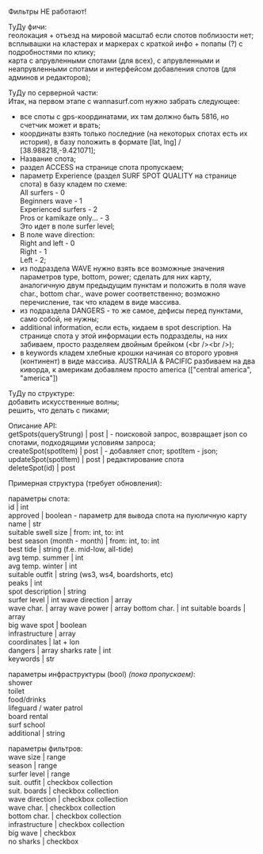 Фильтры НЕ работают!  

ТуДу фичи:  
геолокация + отъезд на мировой масштаб если спотов поблизости нет;  
всплывашки на кластерах и маркерах с краткой инфо + попапы (?) с подробностями по клику;  
карта с апрувленными спотами (для всех), с апрувленными и неапрувленными спотами и интерфейсом добавления спотов (для админов и редакторов);  
  
ТуДу по серверной части:  
Итак, на первом этапе с wannasurf.com нужно забрать следующее:  
* все споты с gps-координатами, их там должно быть 5816, но счетчик может и врать;
* координаты взять только последние (на некоторых спотах есть их история), в базу положить в формате \[lat, lng\] / \[38.988218,-9.421071\];
* Название спота;
* раздел ACCESS на странице спота пропускаем;
* параметр Experience (раздел SURF SPOT QUALITY на странице спота) в базу кладем по схеме:  
All surfers - 0  
Beginners wave - 1  
Experienced surfers - 2  
Pros or kamikaze only... - 3  
Это идет в поле surfer level;  
* В поле wave direction:  
Right and left - 0  
Right - 1  
Left - 2;
* из подраздела WAVE нужно взять все возможные значения параметров type, bottom, power; сделать для них карту, аналогичную двум предыдущим пунктам и положить в поля wave char., bottom char., wave power соответственно; возможно перечисление, так что кладем в виде массива.
* из подраздела DANGERS - то же самое, дефисы перед пунктами, само собой, не нужны;
* additional information, если есть, кидаем в spot description. На странице спота у этой информации есть подразделы, на них забиваем, просто разделяем двойным брейком (\<br \/\>\<br \/\>);
* в keywords кладем хлебные крошки начиная со второго уровня (континент) в виде массива. AUSTRALIA & PACIFIC разбиваем на два киворда, к америкам добавляем просто america (\["central america", "america"\])

ТуДу по структуре:  
добавить искусственные волны;  
решить, что делать с пиками;  

Описание API:  
getSpots(queryStrung) | post | - поисковой запрос, возвращает json со спотами, подходящими условиям запроса;  
createSpot(spotItem) | post | - добавляет спот; spotItem - json;  
updateSpot(spotItem) | post | редактирование спота  
deleteSpot(id) | post  


Примерная структура (требует обновления):  

параметры спота:  
id | int  
approved | boolean - параметр для вывода спота на пуюличную карту  
name | str  
suitable swell size | from: int, to: int  
best season (month - month) | from: int, to: int  
best tide | string (f.e. mid-low, all-tide)  
avg temp. summer | int  
avg temp. winter | int  
suitable outfit | string (ws3, ws4, boardshorts, etc)  
peaks | int  
spot description | string  
surfer level | int
wave direction | array  
wave char. | array 
wave power | array
bottom char. | int
suitable boards | array  
big wave spot | boolean  
infrastructure | array  
coordinates | lat + lon  
dangers | array
sharks rate | int  
keywords | str  


параметры инфраструктуры (bool) *(пока пропускаем)*:  
shower  
toilet  
food/drinks  
lifeguard / water patrol  
board rental  
surf school  
additional | string  

параметры фильтров:  
wave size | range  
season | range  
surfer level | range  
suit. outfit | checkbox collection  
suit. boards | checkbox collection  
wave direction | checkbox collection  
wave char. | checkbox collection  
bottom char. | checkbox collection  
infrastructure | checkbox collection  
big wave | checkbox  
no sharks | checkbox  